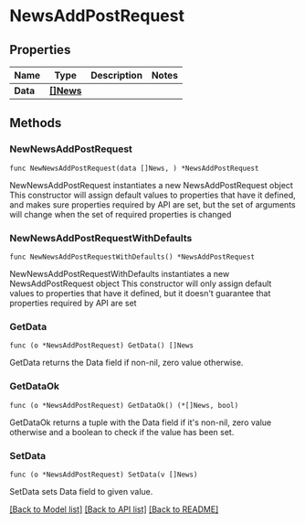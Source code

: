 # NewsAddPostRequest

## Properties

Name | Type | Description | Notes
------------ | ------------- | ------------- | -------------
**Data** | [**[]News**](News.md) |  |

## Methods

### NewNewsAddPostRequest

`func NewNewsAddPostRequest(data []News, ) *NewsAddPostRequest`

NewNewsAddPostRequest instantiates a new NewsAddPostRequest object
This constructor will assign default values to properties that have it defined,
and makes sure properties required by API are set, but the set of arguments
will change when the set of required properties is changed

### NewNewsAddPostRequestWithDefaults

`func NewNewsAddPostRequestWithDefaults() *NewsAddPostRequest`

NewNewsAddPostRequestWithDefaults instantiates a new NewsAddPostRequest object
This constructor will only assign default values to properties that have it defined,
but it doesn't guarantee that properties required by API are set

### GetData

`func (o *NewsAddPostRequest) GetData() []News`

GetData returns the Data field if non-nil, zero value otherwise.

### GetDataOk

`func (o *NewsAddPostRequest) GetDataOk() (*[]News, bool)`

GetDataOk returns a tuple with the Data field if it's non-nil, zero value otherwise
and a boolean to check if the value has been set.

### SetData

`func (o *NewsAddPostRequest) SetData(v []News)`

SetData sets Data field to given value.

[[Back to Model list]](../README.md#documentation-for-models) [[Back to API list]](../README.md#documentation-for-api-endpoints) [[Back to README]](../README.md)


